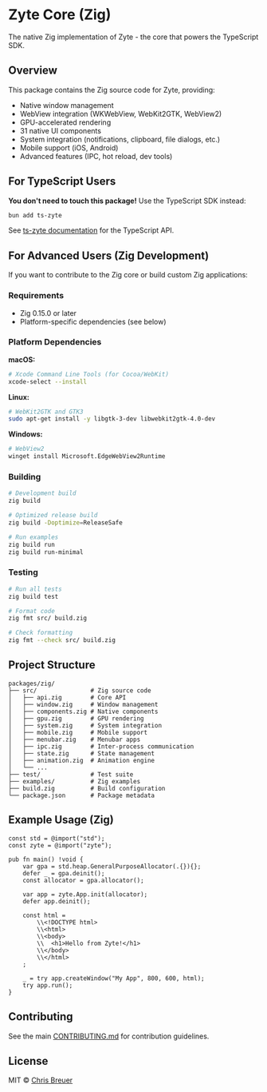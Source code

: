 # Zyte Core (Zig)

The native Zig implementation of Zyte - the core that powers the TypeScript SDK.

## Overview

This package contains the Zig source code for Zyte, providing:
- Native window management
- WebView integration (WKWebView, WebKit2GTK, WebView2)
- GPU-accelerated rendering
- 31 native UI components
- System integration (notifications, clipboard, file dialogs, etc.)
- Mobile support (iOS, Android)
- Advanced features (IPC, hot reload, dev tools)

## For TypeScript Users

**You don't need to touch this package!** Use the TypeScript SDK instead:

```bash
bun add ts-zyte
```

See [ts-zyte documentation](../ts-zyte/README.md) for the TypeScript API.

## For Advanced Users (Zig Development)

If you want to contribute to the Zig core or build custom Zig applications:

### Requirements

- Zig 0.15.0 or later
- Platform-specific dependencies (see below)

### Platform Dependencies

**macOS:**
```bash
# Xcode Command Line Tools (for Cocoa/WebKit)
xcode-select --install
```

**Linux:**
```bash
# WebKit2GTK and GTK3
sudo apt-get install -y libgtk-3-dev libwebkit2gtk-4.0-dev
```

**Windows:**
```bash
# WebView2
winget install Microsoft.EdgeWebView2Runtime
```

### Building

```bash
# Development build
zig build

# Optimized release build
zig build -Doptimize=ReleaseSafe

# Run examples
zig build run
zig build run-minimal
```

### Testing

```bash
# Run all tests
zig build test

# Format code
zig fmt src/ build.zig

# Check formatting
zig fmt --check src/ build.zig
```

## Project Structure

```
packages/zig/
├── src/               # Zig source code
│   ├── api.zig        # Core API
│   ├── window.zig     # Window management
│   ├── components.zig # Native components
│   ├── gpu.zig        # GPU rendering
│   ├── system.zig     # System integration
│   ├── mobile.zig     # Mobile support
│   ├── menubar.zig    # Menubar apps
│   ├── ipc.zig        # Inter-process communication
│   ├── state.zig      # State management
│   ├── animation.zig  # Animation engine
│   └── ...
├── test/              # Test suite
├── examples/          # Zig examples
├── build.zig          # Build configuration
└── package.json       # Package metadata
```

## Example Usage (Zig)

```zig
const std = @import("std");
const zyte = @import("zyte");

pub fn main() !void {
    var gpa = std.heap.GeneralPurposeAllocator(.{}){};
    defer _ = gpa.deinit();
    const allocator = gpa.allocator();

    var app = zyte.App.init(allocator);
    defer app.deinit();

    const html =
        \\<!DOCTYPE html>
        \\<html>
        \\<body>
        \\  <h1>Hello from Zyte!</h1>
        \\</body>
        \\</html>
    ;

    _ = try app.createWindow("My App", 800, 600, html);
    try app.run();
}
```

## Contributing

See the main [CONTRIBUTING.md](../../CONTRIBUTING.md) for contribution guidelines.

## License

MIT © [Chris Breuer](https://github.com/chrisbbreuer)
